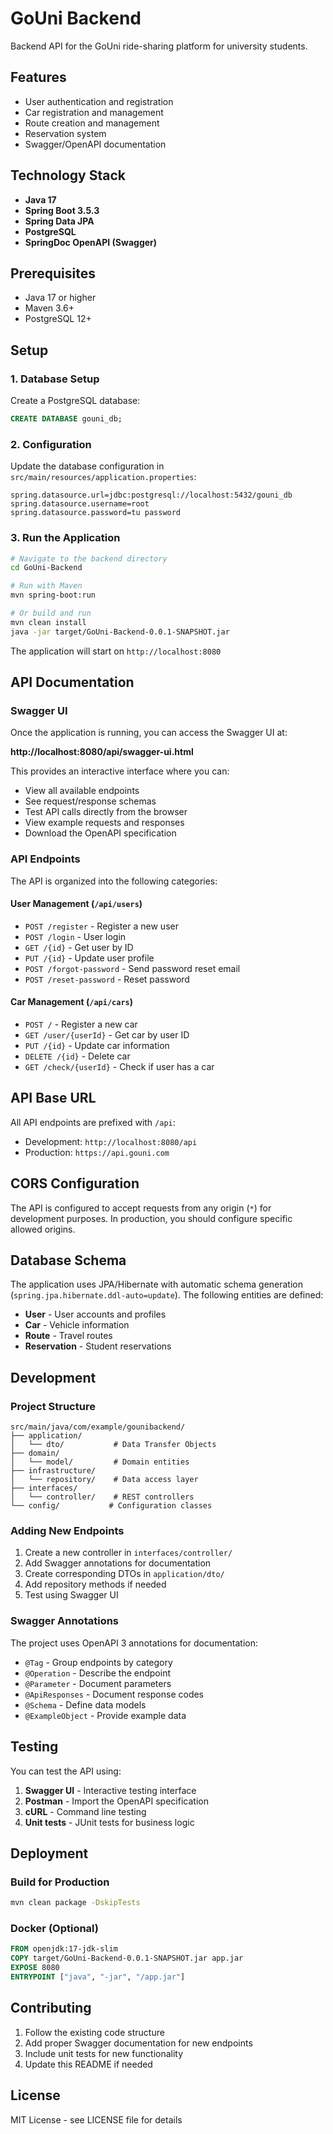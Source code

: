 # GoUni Backend

Backend API for the GoUni ride-sharing platform for university students.

## Features

- User authentication and registration
- Car registration and management
- Route creation and management
- Reservation system
- Swagger/OpenAPI documentation

## Technology Stack

- **Java 17**
- **Spring Boot 3.5.3**
- **Spring Data JPA**
- **PostgreSQL**
- **SpringDoc OpenAPI (Swagger)**

## Prerequisites

- Java 17 or higher
- Maven 3.6+
- PostgreSQL 12+

## Setup

### 1. Database Setup

Create a PostgreSQL database:

```sql
CREATE DATABASE gouni_db;
```

### 2. Configuration

Update the database configuration in `src/main/resources/application.properties`:

```properties
spring.datasource.url=jdbc:postgresql://localhost:5432/gouni_db
spring.datasource.username=root
spring.datasource.password=tu password
```

### 3. Run the Application

```bash
# Navigate to the backend directory
cd GoUni-Backend

# Run with Maven
mvn spring-boot:run

# Or build and run
mvn clean install
java -jar target/GoUni-Backend-0.0.1-SNAPSHOT.jar
```

The application will start on `http://localhost:8080`

## API Documentation

### Swagger UI

Once the application is running, you can access the Swagger UI at:

**http://localhost:8080/api/swagger-ui.html**

This provides an interactive interface where you can:

- View all available endpoints
- See request/response schemas
- Test API calls directly from the browser
- View example requests and responses
- Download the OpenAPI specification

### API Endpoints

The API is organized into the following categories:

#### User Management (`/api/users`)
- `POST /register` - Register a new user
- `POST /login` - User login
- `GET /{id}` - Get user by ID
- `PUT /{id}` - Update user profile
- `POST /forgot-password` - Send password reset email
- `POST /reset-password` - Reset password

#### Car Management (`/api/cars`)
- `POST /` - Register a new car
- `GET /user/{userId}` - Get car by user ID
- `PUT /{id}` - Update car information
- `DELETE /{id}` - Delete car
- `GET /check/{userId}` - Check if user has a car

## API Base URL

All API endpoints are prefixed with `/api`:

- Development: `http://localhost:8080/api`
- Production: `https://api.gouni.com`

## CORS Configuration

The API is configured to accept requests from any origin (`*`) for development purposes. In production, you should configure specific allowed origins.

## Database Schema

The application uses JPA/Hibernate with automatic schema generation (`spring.jpa.hibernate.ddl-auto=update`). The following entities are defined:

- **User** - User accounts and profiles
- **Car** - Vehicle information
- **Route** - Travel routes
- **Reservation** - Student reservations

## Development

### Project Structure

```
src/main/java/com/example/gounibackend/
├── application/
│   └── dto/           # Data Transfer Objects
├── domain/
│   └── model/         # Domain entities
├── infrastructure/
│   └── repository/    # Data access layer
├── interfaces/
│   └── controller/    # REST controllers
└── config/           # Configuration classes
```

### Adding New Endpoints

1. Create a new controller in `interfaces/controller/`
2. Add Swagger annotations for documentation
3. Create corresponding DTOs in `application/dto/`
4. Add repository methods if needed
5. Test using Swagger UI

### Swagger Annotations

The project uses OpenAPI 3 annotations for documentation:

- `@Tag` - Group endpoints by category
- `@Operation` - Describe the endpoint
- `@Parameter` - Document parameters
- `@ApiResponses` - Document response codes
- `@Schema` - Define data models
- `@ExampleObject` - Provide example data

## Testing

You can test the API using:

1. **Swagger UI** - Interactive testing interface
2. **Postman** - Import the OpenAPI specification
3. **cURL** - Command line testing
4. **Unit tests** - JUnit tests for business logic

## Deployment

### Build for Production

```bash
mvn clean package -DskipTests
```

### Docker (Optional)

```dockerfile
FROM openjdk:17-jdk-slim
COPY target/GoUni-Backend-0.0.1-SNAPSHOT.jar app.jar
EXPOSE 8080
ENTRYPOINT ["java", "-jar", "/app.jar"]
```

## Contributing

1. Follow the existing code structure
2. Add proper Swagger documentation for new endpoints
3. Include unit tests for new functionality
4. Update this README if needed

## License

MIT License - see LICENSE file for details 